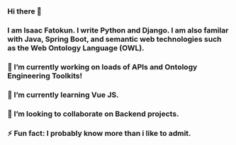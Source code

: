 ### Hi there 👋

### I am Isaac Fatokun. I write Python and Django. I am also familar with Java, Spring Boot, and semantic web technologies such as the Web Ontology Language (OWL). 

### 🔭 I’m currently working on loads of APIs and Ontology Engineering Toolkits!

### 🌱 I’m currently learning Vue JS.

### 👯 I’m looking to collaborate on Backend projects.

### ⚡ Fun fact: I probably know more than i like to admit.

<!--
**Isafatokun/Isafatokun** is a ✨ _special_ ✨ repository because its `README.md` (this file) appears on your GitHub profile.

Here are some ideas to get you started:

- 🔭 I’m currently working on ...
- 🌱 I’m currently learning ...
- 👯 I’m looking to collaborate on ...
- 🤔 I’m looking for help with ...
- 💬 Ask me about ...
- 📫 How to reach me: ...
- 😄 Pronouns: ...
- ⚡ Fun fact: ...
-->
